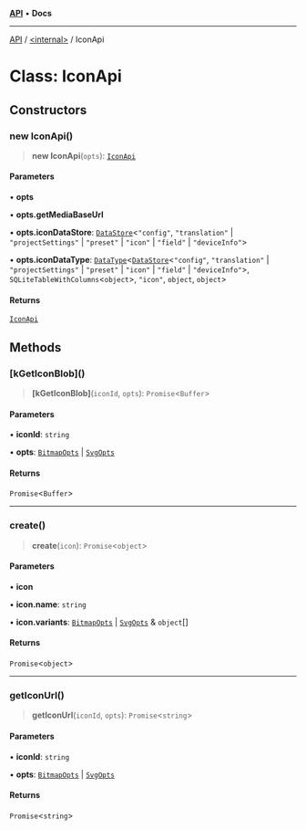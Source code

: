 [**API**](../../README.md) • **Docs**

***

[API](../../README.md) / [\<internal\>](../README.md) / IconApi

# Class: IconApi

## Constructors

### new IconApi()

> **new IconApi**(`opts`): [`IconApi`](IconApi.md)

#### Parameters

• **opts**

• **opts.getMediaBaseUrl**

• **opts.iconDataStore**: [`DataStore`](DataStore.md)\<`"config"`, `"translation"` \| `"projectSettings"` \| `"preset"` \| `"icon"` \| `"field"` \| `"deviceInfo"`\>

• **opts.iconDataType**: [`DataType`](DataType.md)\<[`DataStore`](DataStore.md)\<`"config"`, `"translation"` \| `"projectSettings"` \| `"preset"` \| `"icon"` \| `"field"` \| `"deviceInfo"`\>, `SQLiteTableWithColumns`\<`object`\>, `"icon"`, `object`, `object`\>

#### Returns

[`IconApi`](IconApi.md)

## Methods

### \[kGetIconBlob\]()

> **\[kGetIconBlob\]**(`iconId`, `opts`): `Promise`\<`Buffer`\>

#### Parameters

• **iconId**: `string`

• **opts**: [`BitmapOpts`](../interfaces/BitmapOpts.md) \| [`SvgOpts`](../interfaces/SvgOpts.md)

#### Returns

`Promise`\<`Buffer`\>

***

### create()

> **create**(`icon`): `Promise`\<`object`\>

#### Parameters

• **icon**

• **icon.name**: `string`

• **icon.variants**: [`BitmapOpts`](../interfaces/BitmapOpts.md) \| [`SvgOpts`](../interfaces/SvgOpts.md) & `object`[]

#### Returns

`Promise`\<`object`\>

***

### getIconUrl()

> **getIconUrl**(`iconId`, `opts`): `Promise`\<`string`\>

#### Parameters

• **iconId**: `string`

• **opts**: [`BitmapOpts`](../interfaces/BitmapOpts.md) \| [`SvgOpts`](../interfaces/SvgOpts.md)

#### Returns

`Promise`\<`string`\>
